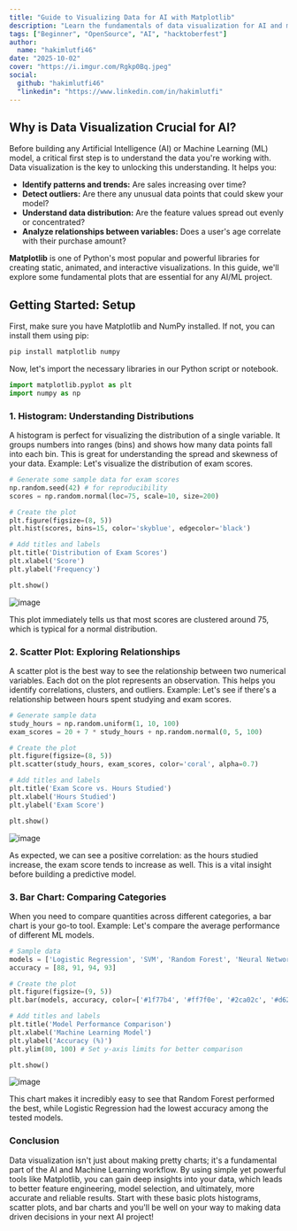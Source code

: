 ```yaml
---
title: "Guide to Visualizing Data for AI with Matplotlib"
description: "Learn the fundamentals of data visualization for AI and machine learning using Python's Matplotlib library. This guide covers essential plots like histograms, scatter plots, and heatmaps."
tags: ["Beginner", "OpenSource", "AI", "hacktoberfest"]
author:
  name: "hakimlutfi46"
date: "2025-10-02"
cover: "https://i.imgur.com/Rgkp0Bq.jpeg"
social:
  github: "hakimlutfi46"
  "linkedin": "https://www.linkedin.com/in/hakimlutfi"
---
```


## Why is Data Visualization Crucial for AI?

Before building any Artificial Intelligence (AI) or Machine Learning (ML) model, a critical first step is to understand the data you're working with. Data visualization is the key to unlocking this understanding. It helps you:

- **Identify patterns and trends:** Are sales increasing over time?
- **Detect outliers:** Are there any unusual data points that could skew your model?
- **Understand data distribution:** Are the feature values spread out evenly or concentrated?
- **Analyze relationships between variables:** Does a user's age correlate with their purchase amount?

**Matplotlib** is one of Python's most popular and powerful libraries for creating static, animated, and interactive visualizations. In this guide, we'll explore some fundamental plots that are essential for any AI/ML project.

## Getting Started: Setup

First, make sure you have Matplotlib and NumPy installed. If not, you can install them using pip:

```bash
pip install matplotlib numpy
```

Now, let's import the necessary libraries in our Python script or notebook.

```python
import matplotlib.pyplot as plt
import numpy as np
```

### 1. Histogram: Understanding Distributions

A histogram is perfect for visualizing the distribution of a single variable. It groups numbers into ranges (bins) and shows how many data points fall into each bin. This is great for understanding the spread and skewness of your data.
Example: Let's visualize the distribution of exam scores.

```python
# Generate some sample data for exam scores
np.random.seed(42) # for reproducibility
scores = np.random.normal(loc=75, scale=10, size=200)

# Create the plot
plt.figure(figsize=(8, 5))
plt.hist(scores, bins=15, color='skyblue', edgecolor='black')

# Add titles and labels
plt.title('Distribution of Exam Scores')
plt.xlabel('Score')
plt.ylabel('Frequency')

plt.show()
```

![image](https://i.imgur.com/XPJ2oOJ.png)

This plot immediately tells us that most scores are clustered around 75, which is typical for a normal distribution.

### 2. Scatter Plot: Exploring Relationships

A scatter plot is the best way to see the relationship between two numerical variables. Each dot on the plot represents an observation. This helps you identify correlations, clusters, and outliers.
Example: Let's see if there's a relationship between hours spent studying and exam scores.

```python
# Generate sample data
study_hours = np.random.uniform(1, 10, 100)
exam_scores = 20 + 7 * study_hours + np.random.normal(0, 5, 100)

# Create the plot
plt.figure(figsize=(8, 5))
plt.scatter(study_hours, exam_scores, color='coral', alpha=0.7)

# Add titles and labels
plt.title('Exam Score vs. Hours Studied')
plt.xlabel('Hours Studied')
plt.ylabel('Exam Score')

plt.show()
```

![image](https://i.imgur.com/TBCRYZP.png)

As expected, we can see a positive correlation: as the hours studied increase, the exam score tends to increase as well. This is a vital insight before building a predictive model.

### 3. Bar Chart: Comparing Categories

When you need to compare quantities across different categories, a bar chart is your go-to tool.
Example: Let's compare the average performance of different ML models.

```python
# Sample data
models = ['Logistic Regression', 'SVM', 'Random Forest', 'Neural Network']
accuracy = [88, 91, 94, 93]

# Create the plot
plt.figure(figsize=(9, 5))
plt.bar(models, accuracy, color=['#1f77b4', '#ff7f0e', '#2ca02c', '#d62728'])

# Add titles and labels
plt.title('Model Performance Comparison')
plt.xlabel('Machine Learning Model')
plt.ylabel('Accuracy (%)')
plt.ylim(80, 100) # Set y-axis limits for better comparison

plt.show()
```

![image](https://i.imgur.com/QVcBlBG.png)

This chart makes it incredibly easy to see that Random Forest performed the best, while Logistic Regression had the lowest accuracy among the tested models.

### Conclusion

Data visualization isn't just about making pretty charts; it's a fundamental part of the AI and Machine Learning workflow. By using simple yet powerful tools like Matplotlib, you can gain deep insights into your data, which leads to better feature engineering, model selection, and ultimately, more accurate and reliable results.
Start with these basic plots histograms, scatter plots, and bar charts and you'll be well on your way to making data driven decisions in your next AI project!
